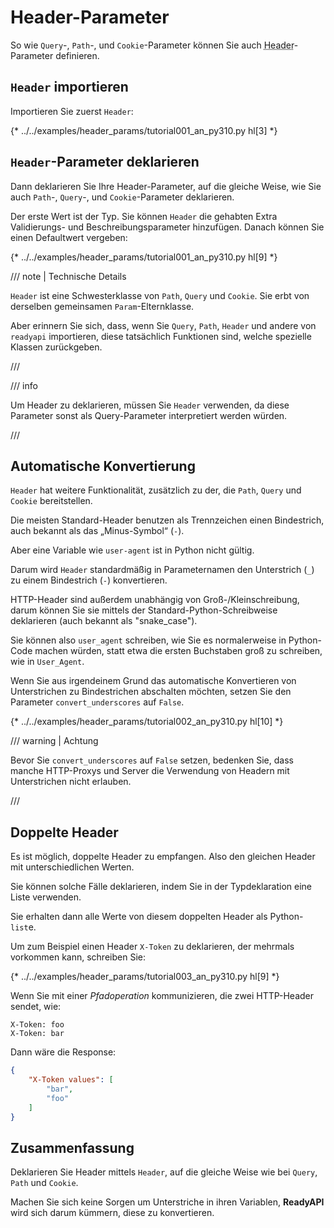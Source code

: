 # Header-Parameter

So wie `Query`-, `Path`-, und `Cookie`-Parameter können Sie auch <abbr title='Header – Kopfzeilen, Header, Header-Felder: Schlüssel-Wert-Metadaten, die vom Client beim Request, und vom Server bei der Response gesendet werden'>Header</abbr>-Parameter definieren.

## `Header` importieren

Importieren Sie zuerst `Header`:

{* ../../examples/header_params/tutorial001_an_py310.py hl[3] *}

## `Header`-Parameter deklarieren

Dann deklarieren Sie Ihre Header-Parameter, auf die gleiche Weise, wie Sie auch `Path`-, `Query`-, und `Cookie`-Parameter deklarieren.

Der erste Wert ist der Typ. Sie können `Header` die gehabten Extra Validierungs- und Beschreibungsparameter hinzufügen. Danach können Sie einen Defaultwert vergeben:

{* ../../examples/header_params/tutorial001_an_py310.py hl[9] *}

/// note | Technische Details

`Header` ist eine Schwesterklasse von `Path`, `Query` und `Cookie`. Sie erbt von derselben gemeinsamen `Param`-Elternklasse.

Aber erinnern Sie sich, dass, wenn Sie `Query`, `Path`,  `Header` und andere von `readyapi` importieren, diese tatsächlich Funktionen sind, welche spezielle Klassen zurückgeben.

///

/// info

Um Header zu deklarieren, müssen Sie `Header` verwenden, da diese Parameter sonst als Query-Parameter interpretiert werden würden.

///

## Automatische Konvertierung

`Header` hat weitere Funktionalität, zusätzlich zu der, die `Path`, `Query` und `Cookie` bereitstellen.

Die meisten Standard-Header benutzen als Trennzeichen einen Bindestrich, auch bekannt als das „Minus-Symbol“ (`-`).

Aber eine Variable wie `user-agent` ist in Python nicht gültig.

Darum wird `Header` standardmäßig in Parameternamen den Unterstrich (`_`) zu einem Bindestrich (`-`) konvertieren.

HTTP-Header sind außerdem unabhängig von Groß-/Kleinschreibung, darum können Sie sie mittels der Standard-Python-Schreibweise deklarieren (auch bekannt als "snake_case").

Sie können also `user_agent` schreiben, wie Sie es normalerweise in Python-Code machen würden, statt etwa die ersten Buchstaben groß zu schreiben, wie in `User_Agent`.

Wenn Sie aus irgendeinem Grund das automatische Konvertieren von Unterstrichen zu Bindestrichen abschalten möchten, setzen Sie den Parameter `convert_underscores` auf `False`.

{* ../../examples/header_params/tutorial002_an_py310.py hl[10] *}

/// warning | Achtung

Bevor Sie `convert_underscores` auf `False` setzen, bedenken Sie, dass manche HTTP-Proxys und Server die Verwendung von Headern mit Unterstrichen nicht erlauben.

///

## Doppelte Header

Es ist möglich, doppelte Header zu empfangen. Also den gleichen Header mit unterschiedlichen Werten.

Sie können solche Fälle deklarieren, indem Sie in der Typdeklaration eine Liste verwenden.

Sie erhalten dann alle Werte von diesem doppelten Header als Python-`list`e.

Um zum Beispiel einen Header `X-Token` zu deklarieren, der mehrmals vorkommen kann, schreiben Sie:

{* ../../examples/header_params/tutorial003_an_py310.py hl[9] *}

Wenn Sie mit einer *Pfadoperation* kommunizieren, die zwei HTTP-Header sendet, wie:

```
X-Token: foo
X-Token: bar
```

Dann wäre die Response:

```JSON
{
    "X-Token values": [
        "bar",
        "foo"
    ]
}
```

## Zusammenfassung

Deklarieren Sie Header mittels `Header`, auf die gleiche Weise wie bei `Query`, `Path` und `Cookie`.

Machen Sie sich keine Sorgen um Unterstriche in ihren Variablen, **ReadyAPI** wird sich darum kümmern, diese zu konvertieren.
